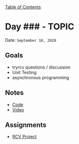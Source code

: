 [Table of Contents](/README.md)

# Day ### - TOPIC

Date: `September 10, 2020`

## Goals

- tryrcv questions / discussion
- Unit Testing
- asynchronous programming

## Notes

- [Code](./code)
- [Video](https://www.youtube.com/watch?v=SB-qEYVdvXA)

## Assignments

- [RCV Project](https://trello.com/b/MNt2GNBJ/ranked-choice-voting-backlog)
